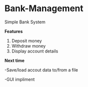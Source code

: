 # Bank-Management
Simple Bank System

**Features**
1. Deposit money
2. Withdraw money
3. Display account details


**Next time**

-Save/load accout data to/from a file

-GUI impliment
